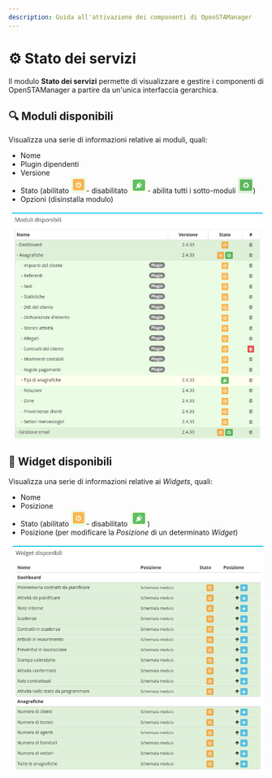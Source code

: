 ```yaml
---
description: Guida all'attivazione dei componenti di OpenSTAManager
---
```


# ⚙ Stato dei servizi

Il modulo **Stato dei servizi** permette di visualizzare e gestire i componenti di OpenSTAManager a partire da un'unica interfaccia gerarchica.

## 🔍 Moduli disponibili

Visualizza una serie di informazioni relative ai moduli, quali:

* Nome
* Plugin dipendenti
* Versione
* Stato (abilitato <img src="../../.gitbook/assets/immagine (2).png" alt="" data-size="line">- disabilitato <img src="../../.gitbook/assets/immagine (48).png" alt="" data-size="line">- abilita tutti i sotto-moduli ![](<../../.gitbook/assets/immagine (12) (1).png>))
* Opzioni (disinstalla modulo)

![](<../../.gitbook/assets/immagine (38) (1).png>)

## 👾 Widget disponibili

Visualizza una serie di informazioni relative ai _Widgets_, quali:

* Nome
* Posizione
* Stato (abilitato <img src="../../.gitbook/assets/immagine (2).png" alt="" data-size="line">- disabilitato <img src="../../.gitbook/assets/immagine (48).png" alt="" data-size="line">)
* Posizione (per modificare la _Posizione_ di un determinato _Widget_)

![](<../../.gitbook/assets/immagine (3) (1).png>)
